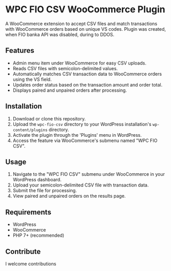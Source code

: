 # WPC FIO CSV WooCommerce Plugin

A WooCommerce extension to accept CSV files and match transactions with WooCommerce orders based on unique VS codes. Plugin was created, when FIO banka API was disabled, during to DDOS.

## Features

-   Admin menu item under WooCommerce for easy CSV uploads.
-   Reads CSV files with semicolon-delimited values.
-   Automatically matches CSV transaction data to WooCommerce orders using the VS field.
-   Updates order status based on the transaction amount and order total.
-   Displays paired and unpaired orders after processing.

## Installation

1.  Download or clone this repository.
2.  Upload the `wpc-fio-csv` directory to your WordPress installation's `wp-content/plugins` directory.
3.  Activate the plugin through the 'Plugins' menu in WordPress.
4.  Access the feature via WooCommerce's submenu named "WPC FIO CSV".

## Usage

1.  Navigate to the "WPC FIO CSV" submenu under WooCommerce in your WordPress dashboard.
2.  Upload your semicolon-delimited CSV file with transaction data.
3.  Submit the file for processing.
4.  View paired and unpaired orders on the results page.

## Requirements

-   WordPress
-   WooCommerce
-   PHP 7+ (recommended)

## Contribute

I welcome contributions
